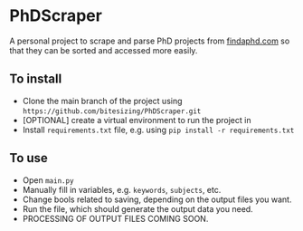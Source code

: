 # PhDScraper
A personal project to scrape and parse PhD projects from [findaphd.com](https://www.findaphd.com/) so that they can be sorted and accessed more easily.

## To install
- Clone the main branch of the project using `https://github.com/bitesizing/PhDScraper.git`
- [OPTIONAL] create a virtual environment to run the project in
- Install `requirements.txt` file, e.g. using `pip install -r requirements.txt`

## To use
- Open `main.py`
- Manually fill in variables, e.g. `keywords`, `subjects`, etc.
- Change bools related to saving, depending on the output files you want.
- Run the file, which should generate the output data you need.
- PROCESSING OF OUTPUT FILES COMING SOON. 

